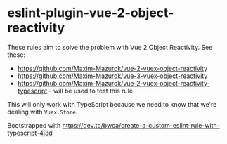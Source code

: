 # eslint-plugin-vue-2-object-reactivity

These rules aim to solve the problem with Vue 2 Object Reactivity.
See these:
- https://github.com/Maxim-Mazurok/vue-2-vuex-object-reactivity
- https://github.com/Maxim-Mazurok/vue-3-vuex-object-reactivity
- https://github.com/Maxim-Mazurok/vue-2-vuex-object-reactivity-typescript - will be used to test this rule

This will only work with TypeScript because we need to know that we're dealing with `Vuex.Store`.

Bootstrapped with https://dev.to/bwca/create-a-custom-eslint-rule-with-typescript-4j3d
